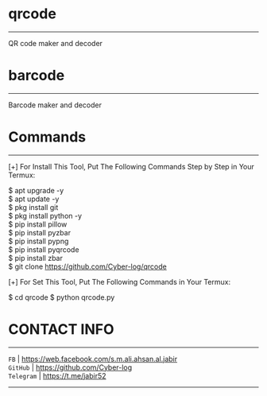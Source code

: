 # qrcode
______________

QR code maker and decoder
# barcode
______________
Barcode maker and
decoder 

# **Commands** 
______________

[+] For Install This Tool, Put The Following Commands Step by Step in Your Termux:


$ apt upgrade -y <br /> 
$ apt update -y<br />
$ pkg install git <br />
$ pkg install python -y<br />
$ pip install pillow<br />
$ pip install pyzbar<br />
$ pip install pypng<br />
$ pip install pyqrcode<br />
$ pip install zbar<br />
$ git clone https://github.com/Cyber-log/qrcode


[+] For Set This Tool, Put The Following Commands in Your Termux:

$ cd qrcode
$ python qrcode.py

#        **CONTACT INFO**
   ______________
       

`FB`         | https://web.facebook.com/s.m.ali.ahsan.al.jabir <br />
`GitHub`     | https://github.com/Cyber-log <br />
`Telegram`   | https://t.me/jabir52 <br /> 

   ______________
